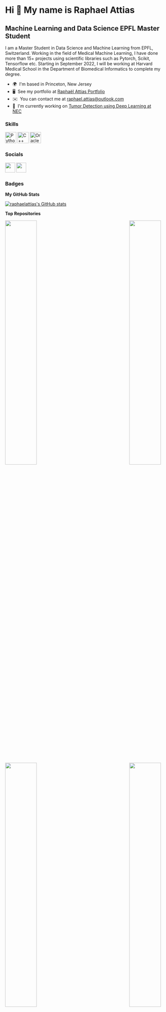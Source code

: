 Hi 👋 My name is Raphael Attias
===============================

Machine Learning and Data Science EPFL Master Student
-----------------------------------------------------

I am a Master Student in Data Science and Machine Learning from EPFL, Switzerland. Working in the field of Medical Machine Learning, I have done more than 15+ projects using scientific libraries such as Pytorch, Scikit, Tensorflow etc. Starting in September 2022, I will be working at Harvard Medical School in the Department of Biomedical Informatics to complete my degree.

* 🌍  I'm based in Princeton, New Jersey
* 🖥️  See my portfolio at [Raphaël Attias Portfolio](http://raphaelattias.com)
* ✉️  You can contact me at [raphael.attias@outlook.com](mailto:raphael.attias@outlook.com)
* 🚀  I'm currently working on [Tumor Detection using Deep Learning at NEC](http://https://raphaelattias.com/posts/2021/12/nec/)

### Skills

<p align="left">
<a href="https://www.python.org/" target="_blank" rel="noreferrer"><img src="https://raw.githubusercontent.com/danielcranney/readme-generator/main/public/icons/skills/python-colored.svg" width="36" height="36" alt="Python" /></a>
<a href="https://docs.microsoft.com/en-us/cpp/?view=msvc-170" target="_blank" rel="noreferrer"><img src="https://raw.githubusercontent.com/danielcranney/readme-generator/main/public/icons/skills/cplusplus-colored.svg" width="36" height="36" alt="C++" /></a>
<a href="https://www.oracle.com/uk/index.html" target="_blank" rel="noreferrer"><img src="https://raw.githubusercontent.com/danielcranney/readme-generator/main/public/icons/skills/oracle-colored.svg" width="36" height="36" alt="Oracle" /></a>
</p>


### Socials

<p align="left"> <a href="https://www.github.com/raphaelattias" target="_blank" rel="noreferrer"><img src="https://raw.githubusercontent.com/danielcranney/readme-generator/main/public/icons/socials/github.svg" width="32" height="32" /></a> <a href="https://www.linkedin.com/in/raphael-attias" target="_blank" rel="noreferrer"><img src="https://raw.githubusercontent.com/danielcranney/readme-generator/main/public/icons/socials/linkedin.svg" width="32" height="32" /></a></p>

### Badges

<b>My GitHub Stats</b>

<a href="http://www.github.com/raphaelattias"><img src="https://github-readme-stats.vercel.app/api?username=raphaelattias&show_icons=true&hide=issues,&title_color=0891b2&text_color=ffffff&icon_color=0891b2&bg_color=1c1917&hide_border=true&show_icons=true" alt="raphaelattias's GitHub stats" /></a>

<b>Top Repositories</b>

<div width="100%" align="center"><a href="https://github.com/raphaelattias/rooftop-cnn-detection" align="left"><img align="left" width="45%" src="https://github-readme-stats.vercel.app/api/pin/?username=raphaelattias&repo=rooftop-cnn-detection&title_color=0891b2&text_color=ffffff&icon_color=0891b2&bg_color=1c1917&hide_border=true&locale=en" /></a><a href="https://github.com/raphaelattias/Robust-Journey-Planning" align="right"><img align="right" width="45%" src="https://github-readme-stats.vercel.app/api/pin/?username=raphaelattias&repo=Robust-Journey-Planning&title_color=0891b2&text_color=ffffff&icon_color=0891b2&bg_color=1c1917&hide_border=true&locale=en" /></a></div><br /><br /><br /><br /><br /><br /><br />

<br /><br /><br /><br /><br />

<div width="100%" align="center"><a href="https://github.com/raphaelattias/adahessian" align="left"><img align="left" width="45%" src="https://github-readme-stats.vercel.app/api/pin/?username=raphaelattias&repo=adahessian&title_color=0891b2&text_color=ffffff&icon_color=0891b2&bg_color=1c1917&hide_border=true&locale=en" /></a><a href="https://github.com/raphaelattias/pneumonia-diagnosis" align="right"><img align="right" width="45%" src="https://github-readme-stats.vercel.app/api/pin/?username=raphaelattias&repo=pneumonia-diagnosis&title_color=0891b2&text_color=ffffff&icon_color=0891b2&bg_color=1c1917&hide_border=true&locale=en" /></a></div>
